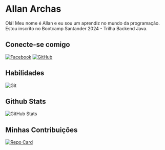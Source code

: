 # Allan Archas
Olá! Meu nome é Allan e eu sou um aprendiz no mundo da programação. Estou inscrito no Bootcamp Santander 2024 - Trilha Backend Java.

## Conecte-se comigo
[![Facebook](https://img.shields.io/badge/Facebook-1877F2?style=for-the-badge&logo=facebook&logoColor=white)](https://www.facebook.com/all.archas/)
[![GitHub](https://img.shields.io/badge/GitHub-100000?style=for-the-badge&logo=github&logoColor=white)](https://github.com/allarchas)

## Habilidades

![Git](https://img.shields.io/badge/GIT-E44C30?style=for-the-badge&logo=git&logoColor=white)

## Github Stats
![GitHub Stats](https://github-readme-stats.vercel.app/api?username=allarchas&theme=transparent&bg_color=000&border_color=30A3DC&show_icons=true&icon_color=30A3DC&title_color=E94D5F&text_color=FFF)



## Minhas Contribuições
[![Repo Card](https://github-readme-stats.vercel.app/api/pin/?username=allarchas&repo=dio-lab-open-source&bg_color=000&border_color=30A3DC&show_icons=true&icon_color=30A3DC&title_color=E94D5F&text_color=FFF)](https://github.com/allarchas/dio-lab-open-source)